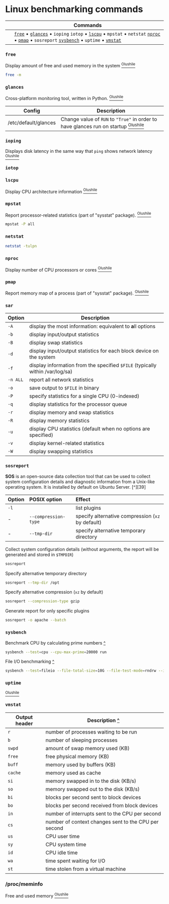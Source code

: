 # Linux benchmarking commands
&nbsp;  | Commands
---     | ---
&nbsp;  | [`free`][free] &bull; [`glances`][glances] &bull; `ioping` `iotop` &bull; [`lscpu`][lscpu] &bull; `mpstat` &bull; `netstat` [`nproc`][nproc] &bull; [`pmap`][pmap] &bull; `sosreport` [`sysbench`][sysbench] &bull; `uptime` &bull; [`vmstat`][vmstat]
### `free`
Display amount of free and used memory in the system [<sup>Olushile</sup>][L5PMT-memory]
```sh
free -m
```
### `glances`
Cross-platform monitoring tool, written in Python. [<sup>Olushile</sup>][L5PMT-glances]

Config                | Description
---                   | ---
/etc/default/glances  | Change value of `RUN` to `"True"` in order to have glances run on startup [<sup>Olushile</sup>][L5PMT-glances]
### `ioping`
Displays disk latency in the same way that `ping` shows network latency [<sup>Olushile</sup>][L5PMT-disk]
### `iotop`
### `lscpu`
Display CPU architecture information [<sup>Olushile</sup>][L5PMT-cpu]
### `mpstat`
Report processor-related statistics (part of "sysstat" package). [<sup>Olushile</sup>][L5PMT-network]
```sh
mpstat -P all
```
### `netstat`
```sh
netstat -tulpn
```
### `nproc`
Display number of CPU processors or cores [<sup>Olushile</sup>][L5PMT-cpu]
### `pmap`
Report memory map of a process (part of "sysstat" package). [<sup>Olushile</sup>][L5PMT-network]
### `sar`
Option  | Description
---     | ---
`-A`    | display the most information: equivalent to **a**ll options
`-b`    | display input/output statistics
`-B`    | display swap statistics
`-d`    | display input/output statistics for each block device on the system
`-f`    | display information from the specified `$FILE` (typically within /var/log/sa)
`-n ALL`  | report all network statistics
`-o`    | save output to `$FILE` in binary
`-P`    | specify statistics for a single CPU (0-indexed)
`-q`    | display statistics for the processor queue
`-r`    | display memory and swap statistics
`-R`    | display memory statistics
`-u`    | display CPU statistics (default when no options are specified)
`-v`    | display kernel-related statistics
`-W`    | display swapping statistics
### `sosreport`
**SOS** is an open-source data collection tool that can be used to collect system configuration details and diagnostic information from a Unix-like operating system. It is installed by default on Ubuntu Server. [^][39]

Option  | POSIX option            | Effect
:---    | :---                    | :---
`-l`    |                         | list plugins
\-      | `--compression-type`    | specify alternative compression (`xz` by default)
\-      | `--tmp-dir`             | specify alternative temporary directory

Collect system configuration details (without arguments, the report will be generated and stored in `$TMPDIR`)
```sh
sosreport
```
Specify alternative temporary directory
```sh
sosreport --tmp-dir /opt
```
Specify alternative compression (`xz` by default)
```sh
sosreport --compression-type gzip
```
Generate report for only specific plugins
```sh
sosreport -o apache --batch
```
### `sysbench`
Benchmark CPU by calculating prime numbers [^][https://youtu.be/KkMWXVx-Ul8]
```sh
sysbench --test=cpu --cpu-max-prime=20000 run
```
File I/O benchmarking [^][https://youtu.be/KkMWXVx-Ul8]
```sh
sysbench --test=fileio --file-total-size=10G --file-test-mode=rndrw --init-rng=on --max-time=300 --max-requests=0 run
```
### `uptime`
[<sup>Olushile</sup>][L5PMT-cpu]
### `vmstat`

Output header | Description [^][Eckert]
---           | ---
`r`           | number of processes waiting to be run
`b`           | number of sleeping processes
`swpd`        | amount of swap memory used (KB)
`free`        | free physical memory (KB)
`buff`        | memory used by buffers (KB)
`cache`       | memory used as cache
`si`          | memory swapped in to the disk (KB/s)
`so`          | memory swapped out to the disk (KB/s)
`bi`          | blocks per second sent to block devices
`bo`          | blocks per second received from block devices
`in`          | number of interrupts sent to the CPU per second
`cs`          | number of context changes sent to the CPU per second
`us`          | CPU user time
`sy`          | CPU system time
`id`          | CPU idle time
`wa`          | time spent waiting for I/O
`st`          | time stolen from a virtual machine
### /proc/meminfo
Free and used memory [<sup>Olushile</sup>][L5PMT-memory]
## 
[Eckert]: # "Eckert, Jason. _Linux+ Guide to Linux Certification_. Course Technology, 2012."
[L5PMT-glances]: https://subscription.packtpub.com/video/programming/9781838559250/p1/video1_3/glances-tool 'Linux 5 Performance Monitoring and Tuning: "Glances Tool"'
[L5PMT-cpu]: https://subscription.packtpub.com/video/programming/9781838559250/p1/video1_2/cpu-run-queue-and-load-average 'Linux 5 Performance Monitoring and Tuning: "CPU - Run Queue and Load Average"'
[L5PMT-memory]: https://subscription.packtpub.com/video/programming/9781838559250/p1/video1_4/memory-and-swap-management-on-linux 'Linux 5 Performance Monitoring and Tuning: "Memory and Swap Management on Linux"'
[L5PMT-disk]: https://subscription.packtpub.com/video/programming/9781838559250/p1/video1_5/disk-io-operations-on-linux 'Linux 5 Performance Monitoring and Tuning: "Disk IO Operations on Linux"'
[L5PMT-network]: https://subscription.packtpub.com/video/programming/9781838559250/p1/video1_6/monitoring-and-understanding-network 'Linux 5 Performance Monitoring and Tuning: "Monitoring and Understanding Network"'
[L5PMT-subsystem]: https://subscription.packtpub.com/video/programming/9781838559250/p2/video2_1/subsystem-analysis-with-vmstat 'Linux 5 Performance Monitoring and Tuning: "Subsystem Analysis with vmstat"'
[https://youtu.be/KkMWXVx-Ul8]: https://youtu.be/KkMWXVx-Ul8 "YouTube: How to Benchmark your Linux system, Hak5 1502.1"

[free]:                                               #free             "Display amount of free and used memory in the system"
[glances]:                                            #glances          "Cross-platform monitoring tool, written in Python"
[lscpu]:                                              #lscpu            "Display CPU architecture information"
[nproc]:                                              #nproc            "Display number of CPU processors or cores"
[pmap]:                                               #pmap             "Report memory map of a process"
[sysbench]:                                           #sysbench         '```&#10;$ sysbench&#10;```&#10;Multi-threaded benchmark tool for database systems'
[vmstat]:                                             #vmstat           '`vmstat`&#10;Provides more detail than `free`&#10;Rothwell, William. _CompTIA Linux+ Portable Command Guide_.&#10;Eckert, Jason. _Linux+ Guide to Linux Certification_. Course Technology, 2012: 642'